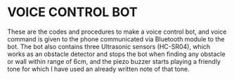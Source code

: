 # VOICE CONTROL BOT
These are the codes and procedures to make a voice control bot, and voice command is given to the phone communicated via Bluetooth module to the bot.
The bot also contains three Ultrasonic sensors (HC-SR04), which works as an obstacle detector and stops the bot when finding any obstacle or wall within range of 6cm, and the piezo buzzer starts playing a friendly tone for which I have used an already written note of that tone.
